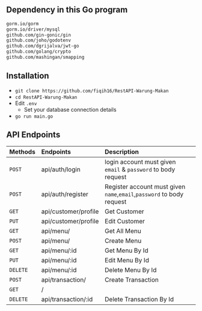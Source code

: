 ## Dependency in this Go program

```sh
gorm.io/gorm
gorm.io/driver/mysql
github.com/gin-gonic/gin
github.com/joho/godotenv
github.com/dgrijalva/jwt-go
github.com/golang/crypto
github.com/mashingan/smapping
```

## Installation

- `git clone https://github.com/fiqih16/RestAPI-Warung-Makan`
- `cd RestAPI-Warung-Makan`
- Edit `.env`
  - Set your database connection details
- `go run main.go`

## API Endpoints

| Methods  | Endpoints            | Description                                                           |
| :------- | :------------------- | :-------------------------------------------------------------------- |
| `POST`   | api/auth/login       | login account must given `email` & `password` to body request         |
| `POST`   | api/auth/register    | Register account must given `name`,`email`,`password` to body request |
| `GET`    | api/customer/profile | Get Customer                                                          |
| `PUT`    | api/customer/profile | Edit Customer                                                         |
| `GET`    | api/menu/            | Get All Menu                                                          |
| `POST`   | api/menu/            | Create Menu                                                           |
| `GET`    | api/menu/:id         | Get Menu By Id                                                        |
| `PUT`    | api/menu/:id         | Edit Menu By Id                                                       |
| `DELETE` | api/menu/:id         | Delete Menu By Id                                                     |
| `POST`   | api/transaction/     | Create Transaction                                                    |
| `GET`    | /                    |                                                                       |
| `DELETE` | api/transaction/:id  | Delete Transaction By Id                                              |
